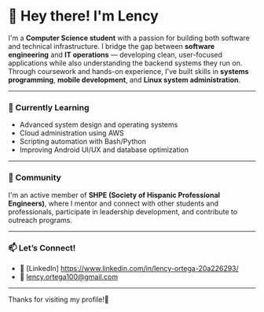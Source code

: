# 👋 Hey there! I'm Lency

I'm a **Computer Science student** with a passion for building both software and technical infrastructure. I bridge the gap between **software engineering** and **IT operations** — developing clean, user-focused applications while also understanding the backend systems they run on. Through coursework and hands-on experience, I've built skills in **systems programming**, **mobile development**, and **Linux system administration**.

---

### 🌱 Currently Learning

- Advanced system design and operating systems  
- Cloud administration using AWS  
- Scripting automation with Bash/Python  
- Improving Android UI/UX and database optimization

---

### 🤝 Community

I'm an active member of **SHPE (Society of Hispanic Professional Engineers)**, where I mentor and connect with other students and professionals, participate in leadership development, and contribute to outreach programs.

---

### 📫 Let’s Connect!

- 💼 [LinkedIn] https://www.linkedin.com/in/lency-ortega-20a226293/ 
- 📧 lency.ortega100@gmail.com

---

Thanks for visiting my profile!🚀

